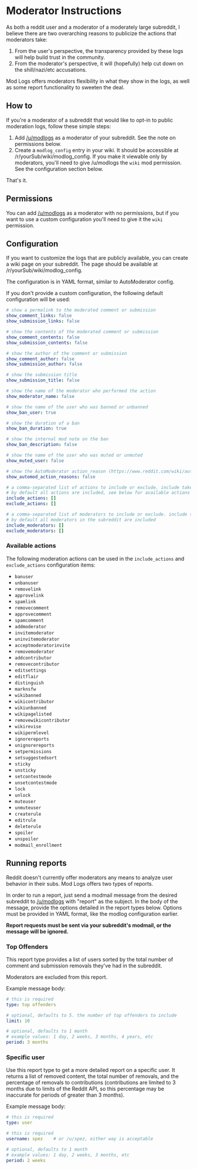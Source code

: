 # Moderator Instructions

As both a reddit user and a moderator of a moderately large subreddit, I believe there are two overarching reasons to publicize the actions that moderators take:

 1. From the user's perspective, the transparency provided by these logs will help build trust in the community.
 2. From the moderator's perspective, it will (hopefully) help cut down on the shill/nazi/etc accusations.

Mod Logs offers moderators flexibility in what they show in the logs, as well as some report functionality to sweeten the deal.

## How to

If you're a moderator of a subreddit that would like to opt-in to public moderation logs, follow these simple steps:

1. Add [/u/modlogs](https://www.reddit.com/user/modlogs) as a moderator of your subreddit. See the note on permissions below.
1. Create a `modlog_config` entry in your wiki. It should be accessible at /r/yourSub/wiki/modlog_config. If you make it viewable only by moderators, you'll need to give /u/modlogs the `wiki` mod permission. See the configuration section below.

That's it.

## Permissions

You can add [/u/modlogs](https://www.reddit.com/user/modlogs) as a moderator with no permissions, but if you want to use a custom configuration you'll need to give it the `wiki` permission.

## Configuration

If you want to customize the logs that are publicly available, you can create a wiki page on your subreddit. The page should be available at /r/yourSub/wiki/modlog_config.

The configuration is in YAML format, similar to AutoModerator config.

If you don't provide a custom configuration, the following default configuration will be used:

```yaml
# show a permalink to the moderated comment or submission
show_comment_links: false
show_submission_links: false

# show the contents of the moderated comment or submission
show_comment_contents: false
show_submission_contents: false

# show the author of the comment or submission
show_comment_author: false
show_submission_author: false

# show the submission title
show_submission_title: false

# show the name of the moderator who performed the action
show_moderator_name: false

# show the name of the user who was banned or unbanned
show_ban_user: true

# show the duration of a ban
show_ban_duration: true

# show the internal mod note on the ban
show_ban_description: false

# show the name of the user who was muted or unmuted
show_muted_user: false

# show the AutoModerator action_reason (https://www.reddit.com/wiki/automoderator/full-documentation#wiki_actions)
show_automod_action_reasons: false

# a comma-separated list of actions to include or exclude. include takes precedence.
# by default all actions are included, see below for available actions
include_actions: []
exclude_actions: []

# a comma-separated list of moderators to include or exclude. include takes precedence.
# by default all moderators in the subreddit are included
include_moderators: []
exclude_moderators: []
```

### Available actions

The following moderation actions can be used in the `include_actions` and `exclude_actions` configuration items:

  - `banuser`
  - `unbanuser`
  - `removelink`
  - `approvelink`
  - `spamlink`
  - `removecomment`
  - `approvecomment`
  - `spamcomment`
  - `addmoderator`
  - `invitemoderator`
  - `uninvitemoderator`
  - `acceptmoderatorinvite`
  - `removemoderator`
  - `addcontributor`
  - `removecontributor`
  - `editsettings`
  - `editflair`
  - `distinguish`
  - `marknsfw`
  - `wikibanned`
  - `wikicontributor`
  - `wikiunbanned`
  - `wikipagelisted`
  - `removewikicontributor`
  - `wikirevise`
  - `wikipermlevel`
  - `ignorereports`
  - `unignorereports`
  - `setpermissions`
  - `setsuggestedsort`
  - `sticky`
  - `unsticky`
  - `setcontestmode`
  - `unsetcontestmode`
  - `lock`
  - `unlock`
  - `muteuser`
  - `unmuteuser`
  - `createrule`
  - `editrule`
  - `deleterule`
  - `spoiler`
  - `unspoiler`
  - `modmail_enrollment`

## Running reports

Reddit doesn't currently offer moderators any means to analyze user behavior in their subs. Mod Logs offers two types of reports.

In order to run a report, just send a modmail message from the desired subreddit to [/u/modlogs](https://www.reddit.com/message/compose/?to=modlogs&subject=report&message=type:) with "report" as the subject. In the body of the message, provide the options detailed in the report types below. Options must be provided in YAML format, like the modlog configuration earlier.

**Report requests must be sent via your subreddit's modmail, or the message will be ignored.**

### Top Offenders

This report type provides a list of users sorted by the total number of comment and submission removals they've had in the subreddit.

Moderators are excluded from this report.

Example message body:

```yaml
# this is required
type: top offenders

# optional, defaults to 5. the number of top offenders to include
limit: 10

# optional, defaults to 1 month
# example values: 1 day, 2 weeks, 3 months, 4 years, etc
period: 3 months
```

### Specific user

Use this report type to get a more detailed report on a specific user. It returns a list of removed content, the total number of removals, and the percentage of removals to contributions (contributions are limited to 3 months due to limits of the Reddit API, so this percentage may be inaccurate for periods of greater than 3 months).

Example message body:

```yaml
# this is required
type: user

# this is required
username: spez    # or /u/spez, either way is acceptable

# optional, defaults to 1 month
# example values: 1 day, 2 weeks, 3 months, etc
period: 2 weeks
```
